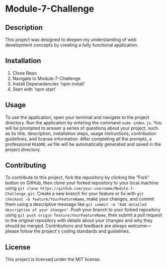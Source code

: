 
# Module-7-Challenge

## Description
This project was designed to deepen my understanding of web development concepts by creating a fully functional application.

## Installation
1. Clone Repo 
2. Navigate to Module-7-Challenge 
3. Install Depenedencies 'npm install' 
4. Start with 'npm start'

## Usage
To use the application, open your terminal and navigate to the project directory. Run the application by entering the command `node index.js`. You will be prompted to answer a series of questions about your project, such as its title, description, installation steps, usage instructions, contribution guidelines, and license information. After completing all the prompts, a professional `README.md` file will be automatically generated and saved in the project directory.

## Contributing
To contribute to this project, fork the repository by clicking the "Fork" button on GitHub, then clone your forked repository to your local machine using `git clone https://github.com/your-username/Module-7-Challenge.git`. Create a new branch for your feature or fix with `git checkout -b feature/YourFeatureName`, make your changes, and commit them using a descriptive message like `git commit -m "Add detailed description of your changes"`. Push your branch to your forked repository using `git push origin feature/YourFeatureName`, then submit a pull request to the original repository with details about your changes and why they should be merged. Contributions and feedback are always welcome—please follow the project's coding standards and guidelines.

## License
This project is licensed under the MIT license.
    